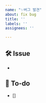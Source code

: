 ```yaml
---
name: "✨버그 발견"
about: fix bug
title: ''
labels: ''
assignees: ''

---
```


<!-- 

Prefix

[Design]: 뷰 짜기
[Feat]: 새로운 기능 구현
[Network]: 네트워크 연결
[Fix]: 버그, 오류 해결, 코드 수정
[Refactor]: 전면 수정이 있을 때 사용
[Chore]: 그 이외
[Docs]: README나 WIKI 등의 문서 개정
[Setting]: 세팅

-->

## 🛠 Issue
<!-- 이슈에 대해 간략하게 설명해주세요 -->
- 

## 📝 To-do
<!-- 진행할 작업에 대해 적어주세요 -->
- []
